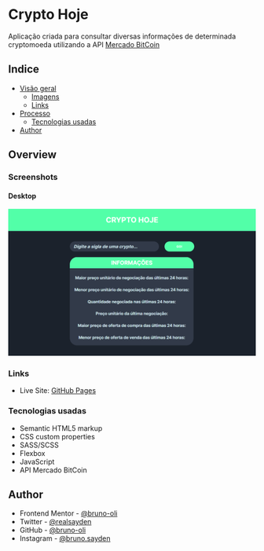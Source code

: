 # Crypto Hoje

Aplicação criada para consultar diversas informações de determinada cryptomoeda utilizando a API [Mercado BitCoin](https://www.mercadobitcoin.com.br/api-doc/#estrutura-das-requisições)

## Indice

- [Visão geral](#overview)
  - [Imagens](#screenshot)
  - [Links](#links)
- [Processo](#my-process)
  - [Tecnologias usadas](#built-with)
- [Author](#author)

## Overview

### Screenshots

#### Desktop

![](./design/desktop-design.png)

### Links

- Live Site: [GitHub Pages](https://bruno-oli.github.io/crypto-hoje/)

### Tecnologias usadas

- Semantic HTML5 markup
- CSS custom properties
- SASS/SCSS
- Flexbox
- JavaScript
- API Mercado BitCoin

## Author

- Frontend Mentor - [@bruno-oli](https://www.frontendmentor.io/profile/bruno-oli)
- Twitter - [@realsayden](https://www.twitter.com/realsayden)
- GitHub - [@bruno-oli](https://github.com/bruno-oli)
- Instagram - [@bruno.sayden](https://www.instagram.com/bruno.sayden/)
